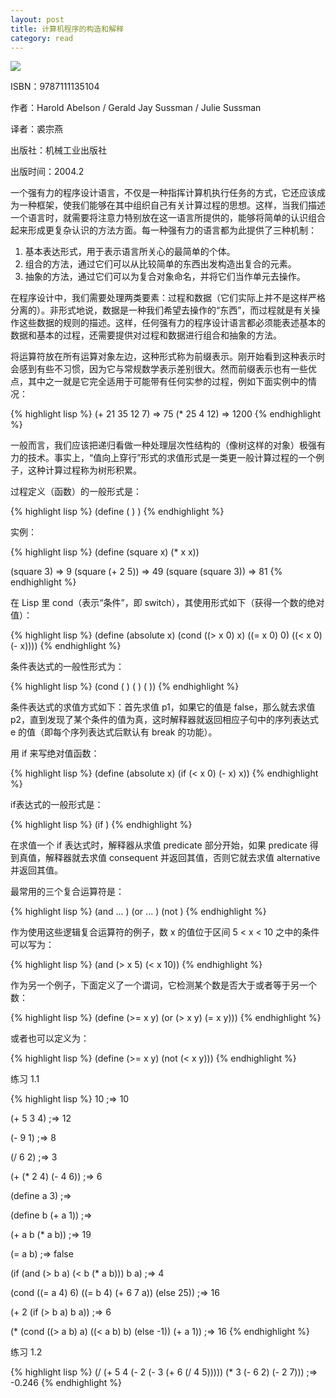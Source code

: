 ```yaml
---
layout: post
title: 计算机程序的构造和解释
category: read
---
```

<img class="cover" src="/images/2014/10/9787111135104.jpg" />

ISBN：9787111135104

作者：Harold Abelson / Gerald Jay Sussman / Julie Sussman

译者：裘宗燕

出版社：机械工业出版社

出版时间：2004.2
 
一个强有力的程序设计语言，不仅是一种指挥计算机执行任务的方式，它还应该成为一种框架，使我们能够在其中组织自己有关计算过程的思想。这样，当我们描述一个语言时，就需要将注意力特别放在这一语言所提供的，能够将简单的认识组合起来形成更复杂认识的方法方面。每一种强有力的语言都为此提供了三种机制：

  1. 基本表达形式，用于表示语言所关心的最简单的个体。
  2. 组合的方法，通过它们可以从比较简单的东西出发构造出复合的元素。
  3. 抽象的方法，通过它们可以为复合对象命名，并将它们当作单元去操作。

在程序设计中，我们需要处理两类要素：过程和数据（它们实际上并不是这样严格分离的）。非形式地说，数据是一种我们希望去操作的“东西”，而过程就是有关操作这些数据的规则的描述。这样，任何强有力的程序设计语言都必须能表述基本的数据和基本的过程，还需要提供对过程和数据进行组合和抽象的方法。

将运算符放在所有运算对象左边，这种形式称为前缀表示。刚开始看到这种表示时会感到有些不习惯，因为它与常规数学表示差别很大。然而前缀表示也有一些优点，其中之一就是它完全适用于可能带有任何实参的过程，例如下面实例中的情况：

{% highlight lisp %}
(+ 21 35 12 7)
=> 75
(* 25 4 12)
=> 1200
{% endhighlight %}

一般而言，我们应该把递归看做一种处理层次性结构的（像树这样的对象）极强有力的技术。事实上，“值向上穿行”形式的求值形式是一类更一般计算过程的一个例子，这种计算过程称为树形积累。

过程定义（函数）的一般形式是：

{% highlight lisp %}
(define (<name> <formal parameters>) <body>)
{% endhighlight %}

实例：

{% highlight lisp %}
(define (square x) (* x x))

(square 3)
=> 9
(square (+ 2 5))
=> 49
(square (square 3))
=> 81
{% endhighlight %}

在 Lisp 里 cond（表示“条件”，即 switch），其使用形式如下（获得一个数的绝对值）：

{% highlight lisp %}
(define (absolute x)
  (cond ((> x 0) x)
        ((= x 0) 0)
        ((< x 0) (- x))))
{% endhighlight %}

条件表达式的一般性形式为：

{% highlight lisp %}
(cond (<p1> <e1>)
      (<p2> <e2>)
      (<p3> <e3>))
{% endhighlight %}

条件表达式的求值方式如下：首先求值 p1，如果它的值是 false，那么就去求值 p2，直到发现了某个条件的值为真，这时解释器就返回相应子句中的序列表达式 e 的值（即每个序列表达式后默认有 break 的功能）。

用 if 来写绝对值函数：

{% highlight lisp %}
(define (absolute x)
  (if (< x 0)
      (- x)
      x))
{% endhighlight %}      

if表达式的一般形式是：

{% highlight lisp %}
(if <predicate> <consequent> <alternative>)
{% endhighlight %}

在求值一个 if 表达式时，解释器从求值 predicate 部分开始，如果 predicate 得到真值，解释器就去求值 consequent 并返回其值，否则它就去求值 alternative 并返回其值。

最常用的三个复合运算符是：

{% highlight lisp %}
(and <e1> ... <en>)
(or <e1> ... <en>)
(not <e>)
{% endhighlight %}

作为使用这些逻辑复合运算符的例子，数 x 的值位于区间 5 < x < 10 之中的条件可以写为：

{% highlight lisp %}
(and (> x 5) (< x 10))
{% endhighlight %}

作为另一个例子，下面定义了一个谓词，它检测某个数是否大于或者等于另一个数：

{% highlight lisp %}
(define (>= x y)
  (or (> x y) (= x y)))
{% endhighlight %}

或者也可以定义为：

{% highlight lisp %}
(define (>= x y)
  (not (< x y)))
{% endhighlight %}

练习 1.1 

{% highlight lisp %}
10
;=> 10

(+ 5 3 4)
;=> 12

(- 9 1)
;=> 8

(/ 6 2)
;=> 3

(+ (* 2 4) (- 4 6))
;=> 6

(define a 3)
;=> 

(define b (+ a 1))
;=> 

(+ a b (* a b))
;=> 19

(= a b)
;=> false

(if (and (> b a) (< b (* a b)))
    b
    a)
;=> 4   
    
(cond ((= a 4) 6)
      ((= b 4) (+ 6 7 a))
      (else 25))
;=> 16     

(+ 2 (if (> b a) b a))
;=> 6

(* (cond ((> a b) a)
         ((< a b) b)
         (else -1))
   (+ a 1))
;=> 16
{% endhighlight %}

练习 1.2

{% highlight lisp %}
(/ (+ 5 4 (- 2 (- 3 (+ 6 (/ 4 5)))))
   (* 3 (- 6 2) (- 2 7)))
;=> -0.246
{% endhighlight %}
